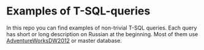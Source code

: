 # Examples of T-SQL-queries

In this repo you can find examples of non-trivial T-SQL queries. Each query has short or long description on Russian at the beginning. Most of them use [AdventureWorksDW2012](https://msftdbprodsamples.codeplex.com/releases/view/55330) or master database.

